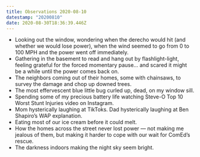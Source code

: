 ```yaml
---
title: Observations 2020-08-10
datestamp: "20200810"
date: 2020-08-30T18:36:39.446Z
---
```

- Looking out the window, wondering when the derecho would hit (and whether we would lose power), when the wind seemed to go from 0 to 100 MPH and the power went off immediately.
- Gathering in the basement to read and hang out by flashlight-light, feeling grateful for the forced momentary pause… and scared it might be a while until the power comes back on.
- The neighbors coming out of their homes, some with chainsaws, to survey the damage and chop up downed trees.
- The most effervescent blue little bug curled up, dead, on my window sill.
- Spending some of my precious battery life watching Steve-O Top 10 Worst Stunt Injuries video on Instagram.
- Mom hysterically laughing at TikToks. Dad hysterically laughing at Ben Shapiro’s WAP explanation.
- Eating most of our ice cream before it could melt.
- How the homes across the street never lost power — not making me jealous of them, but making it harder to cope with our wait for ComEd’s rescue.
- The darkness indoors making the night sky seem bright.